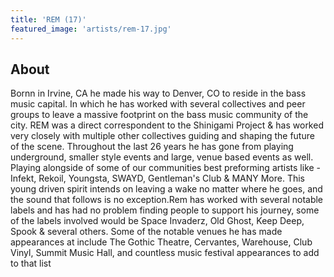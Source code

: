```yaml
---
title: 'REM (17)'
featured_image: 'artists/rem-17.jpg'
---
```


## About

Bornn in Irvine, CA he made his way to Denver, CO to reside in the bass music capital. In which he has worked with several collectives and peer groups to leave a massive footprint on the bass music community of the city. REM was a direct correspondent to the Shinigami Project & has worked very closely with multiple other collectives guiding and shaping the future of the scene.
Throughout the last 26 years he has gone from playing underground, smaller style events and large, venue based events as well. Playing alongside of some of our communities best preforming artists like - Infekt, Rekoil, Youngsta, SWAYD, Gentleman's Club & MANY More.
This young driven spirit intends on leaving a wake no matter where he goes, and the sound that follows is no exception.Rem has worked with several notable labels and has had no problem finding people to support his journey, some of the labels involved would be Space Invaderz, Old Ghost, Keep Deep, Spook & several others. Some of the notable venues he has made appearances at include
The Gothic Theatre, Cervantes, Warehouse, Club Vinyl, Summit Music Hall, and countless music festival appearances to add to that list
